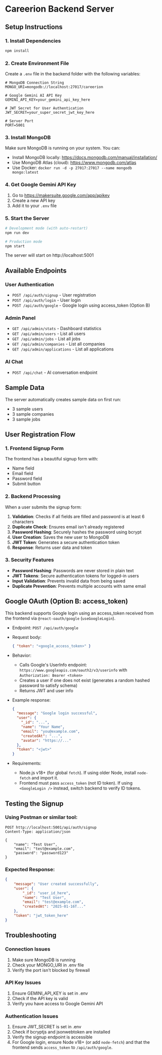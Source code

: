 # Careerion Backend Server

## Setup Instructions

### 1. Install Dependencies
```bash
npm install
```

### 2. Create Environment File
Create a `.env` file in the backend folder with the following variables:

```env
# MongoDB Connection String
MONGO_URI=mongodb://localhost:27017/careerion

# Google Gemini AI API Key
GEMINI_API_KEY=your_gemini_api_key_here

# JWT Secret for User Authentication
JWT_SECRET=your_super_secret_jwt_key_here

# Server Port
PORT=5001
```

### 3. Install MongoDB
Make sure MongoDB is running on your system. You can:
- Install MongoDB locally: https://docs.mongodb.com/manual/installation/
- Use MongoDB Atlas (cloud): https://www.mongodb.com/atlas
- Use Docker: `docker run -d -p 27017:27017 --name mongodb mongo:latest`

### 4. Get Google Gemini API Key
1. Go to https://makersuite.google.com/app/apikey
2. Create a new API key
3. Add it to your `.env` file

### 5. Start the Server
```bash
# Development mode (with auto-restart)
npm run dev

# Production mode
npm start
```

The server will start on http://localhost:5001

## Available Endpoints

### User Authentication
- `POST /api/auth/signup` - User registration
- `POST /api/auth/login` - User login
- `POST /api/auth/google` - Google login using access_token (Option B)

### Admin Panel
- `GET /api/admin/stats` - Dashboard statistics
- `GET /api/admin/users` - List all users
- `GET /api/admin/jobs` - List all jobs
- `GET /api/admin/companies` - List all companies
- `GET /api/admin/applications` - List all applications

### AI Chat
- `POST /api/chat` - AI conversation endpoint

## Sample Data
The server automatically creates sample data on first run:
- 3 sample users
- 3 sample companies
- 3 sample jobs

## User Registration Flow

### 1. Frontend Signup Form
The frontend has a beautiful signup form with:
- Name field
- Email field  
- Password field
- Submit button

### 2. Backend Processing
When a user submits the signup form:
1. **Validation**: Checks if all fields are filled and password is at least 6 characters
2. **Duplicate Check**: Ensures email isn't already registered
3. **Password Hashing**: Securely hashes the password using bcrypt
4. **User Creation**: Saves the new user to MongoDB
5. **JWT Token**: Generates a secure authentication token
6. **Response**: Returns user data and token

### 3. Security Features
- **Password Hashing**: Passwords are never stored in plain text
- **JWT Tokens**: Secure authentication tokens for logged-in users
- **Input Validation**: Prevents invalid data from being saved
- **Duplicate Prevention**: Prevents multiple accounts with same email

## Google OAuth (Option B: access_token)

This backend supports Google login using an access_token received from the frontend via `@react-oauth/google` (`useGoogleLogin`).

- Endpoint: `POST /api/auth/google`
- Request body:
  ```json
  { "token": "<google_access_token>" }
  ```
- Behavior:
  - Calls Google's UserInfo endpoint: `https://www.googleapis.com/oauth2/v3/userinfo` with `Authorization: Bearer <token>`
  - Creates a user if one does not exist (generates a random hashed password to satisfy schema)
  - Returns JWT and user info

- Example response:
  ```json
  {
    "message": "Google login successful",
    "user": {
      "_id": "...",
      "name": "Your Name",
      "email": "you@example.com",
      "createdAt": "...",
      "avatar": "https://..."
    },
    "token": "<jwt>"
  }
  ```

- Requirements:
  - Node.js v18+ (for global `fetch`). If using older Node, install `node-fetch` and import it.
  - Frontend must pass `access_token` (not ID token). If using `<GoogleLogin />` instead, switch backend to verify ID tokens.

## Testing the Signup

### Using Postman or similar tool:
```http
POST http://localhost:5001/api/auth/signup
Content-Type: application/json

{
    "name": "Test User",
    "email": "test@example.com",
    "password": "password123"
}
```

### Expected Response:
```json
{
    "message": "User created successfully",
    "user": {
        "_id": "user_id_here",
        "name": "Test User",
        "email": "test@example.com",
        "createdAt": "2025-01-16T..."
    },
    "token": "jwt_token_here"
}
```

## Troubleshooting

### Connection Issues
1. Make sure MongoDB is running
2. Check your MONGO_URI in .env file
3. Verify the port isn't blocked by firewall

### API Key Issues
1. Ensure GEMINI_API_KEY is set in .env
2. Check if the API key is valid
3. Verify you have access to Google Gemini API

### Authentication Issues
1. Ensure JWT_SECRET is set in .env
2. Check if bcryptjs and jsonwebtoken are installed
3. Verify the signup endpoint is accessible
4. For Google login, ensure Node v18+ (or add `node-fetch`) and that the frontend sends `access_token` to `/api/auth/google`.
